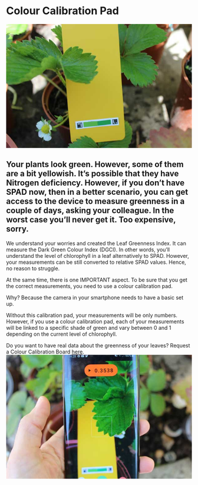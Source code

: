 # Colour Calibration Pad
![alt text](https://github.com/Petiole-Pro/toolbox/blob/5ed98de275e841c077e7c48f4a7e527784d990b0/colour-calibration-pad-petiole-pro.jpg)

## Your plants look green. However, some of them are a bit yellowish. It’s possible that they have Nitrogen deficiency. However, if you don’t have SPAD now, then in a better scenario, you can get access to the device to measure greenness in a couple of days, asking your colleague. In the worst case you’ll never get it. Too expensive, sorry.

We understand your worries and created the Leaf Greenness Index. It can measure the Dark Green Colour Index (DGCI). In other words, you’ll understand the level of chlorophyll in a leaf alternatively to SPAD. However, your measurements can be still converted to relative SPAD values. Hence, no reason to struggle. 

At the same time, there is one IMPORTANT aspect. To be sure that you get the correct measurements, you need to use a colour calibration pad.

Why? Because the camera in your smartphone needs to have a basic set up.

Without this calibration pad, your measurements will be only numbers. However, if you use a colour calibration pad, each of your measurements will be linked to a specific shade of green and vary between 0 and 1 depending on the current level of chlorophyll.

Do you want to have real data about the greenness of your leaves? Request a Colour Calibration Board [here](mailto:support@petioleapp.com).
![alt text](https://github.com/Petiole-Pro/toolbox/blob/5ed98de275e841c077e7c48f4a7e527784d990b0/colour-calibration-pad.jpg)
